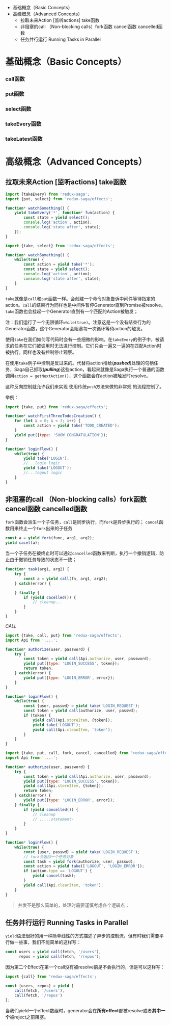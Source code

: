 <!-- MarkdownTOC -->

- 基础概念（Basic Concepts）
- 高级概念（Advanced Concepts）
    - 拉取未来Action \[监听actions\] take函数
    - 非阻塞的call （Non-blocking calls）fork函数 cancel函数 cancelled函数
    - 任务并行运行 Running Tasks in Parallel

<!-- /MarkdownTOC -->


# 基础概念（Basic Concepts）

### call函数
### put函数
### select函数

### takeEvery函数
### takeLatest函数

# 高级概念（Advanced Concepts）

## 拉取未来Action [监听actions] take函数

```javascript
import {takeEvery} from 'redux-saga';
import {put, select} from 'redux-saga/effects';

function* watchSomething() {
    yield takeEvery('*', function* fun(action) {
        const state = yield select();
        console.log('action', action);
        console.log('state after', state);
    });
}
```

```javascript
import {take, select} from 'redux-saga/effects';

function* watchSomething() {
    while(true) {
        const action = yield take('*');
        const state = yield select();
        console.log('action', action);
        console.log('state after', state);
    }
}
```

`take`就像是`call`和`put`函数一样。会创建一个命令对象告诉中间件等待指定的action。`call`的结束行为同样也是中间件暂停Generator直到Promise被resolve。`take`函数也会挂起一个Generator直到有一个匹配的Action被触发；

注：我们运行了一个无限循环`while(true)`。注意这是一个没有结束行为的Generator函数，这个Generator会阻塞每一次循环等待action的触发。

使用`take`在我们如何写代码时会有一些细微的影响。在`takeEvery`的例子中，被请求的任务在它们被调用时无法进行控制。它们只会一遍又一遍的在匹配Action时被执行。同样也没有控制停止观察。

在使用`take`例子中控制是反过来的。代替将action推给(***pushed***)处理的句柄任务，Saga自己抓取(***pulling***)这些action，看起来就像是Saga执行一个普通的函数调用`action = getNextAction()`，这个函数会在action被触发时resolve。

这种反向控制就允许我们来实现 使用传统`push`方法来做的非常规 的流程控制了。

举例：

```javascript
import {take, put} from 'redux-saga/effects';

function* watchFirstThreeTodosCreation() {
    for (let i = 0; i < 3; i++) {
        const action = yield take('TODO_CREATED');
    }
    yield put({type: 'SHOW_CONGRATULATION'});
}
```

```javascript
function* loginFlow() {
    while(true) {
        yield take('LOGIN');
        //...login logic
        yield take('LOGOUT');
        //...logout logic
    }
}
```

## 非阻塞的call （Non-blocking calls）fork函数 cancel函数 cancelled函数

`fork`函数会派生一个子任务，`call`是同步执行，而`fork`是异步执行的；
`cancel`函数用来终止一个`fork`出来的子任务

```javascript
const a = yield fork(func, arg1, arg2);
yield cacel(a);
```

当一个子任务在被终止时可以通过`cancelled`函数来判断，执行一个撤销逻辑，防止由于撤销任务导致的状态不一致；

```javascript
function* task(arg1, arg2) {
    try {
        const a = yield call(fn, arg1, arg2);
    } catch(error) {

    } finally {
        if (yield cacelled()) {
            // cleanup...
        }
    }
}
```

*CALL*

```javascript
import {take, call, put} from 'redux-saga/effects';
import Api from '....';

function* authorize(user, password) {
    try {
        const token = yield call(Api.authorize, user, password);
        yield put({type: 'LOGIN_SUCCESS', token});
        return token;
    } catch(error) {
        yield put({type: 'LOGIN_ERROR', error});
    }
}

function* loginFlow() {
    while(true) {
        const {user, passwd} = yield take('LOGIN_REQUEST');
        const token = yield call(authorize, user, passwd);
        if (token) {
            yield call(Api.storeItem, {token});
            yield take('LOGOUT');
            yield call(Api.cleanItem, 'token');
        }
    }
}

```

```javascript
import {take, put, call, fork, cancel, cancelled} from 'redux-saga/effects';
import Api from '....';

function* authorize(user, password) {
    try {
        const token = yield call(Api.authorize, user, password);
        yield put({type: 'LOGIN_SUCCESS', token});
        yield call(Api.storeItem, {token});
        return token;
    } catch(error) {
        yield put({type: 'LOGIN_ERROR', error});
    } finally {
        if (yield cancelled()) {
            // cleanup
            // .....statement·
        }
    }
}

function* loginFlow() {
    while(true) {
        const {user, passwd} = yield take('LOGIN_REQUEST');
        // fork会返回一个任务对象
        const task = yield fork(authorize, user, passwd);
        const action = yield take(['LOGOUT', 'LOGIN_ERROR']);
        if (action.type == 'LOGOUT') {
            yield cancel(task);
        }
        yield call(Api.clearItem, 'token');
    }
}
```
> 并发不是那么简单的，处理时需要谨慎考虑各个逻辑点；

## 任务并行运行 Running Tasks in Parallel

`yield`语法很好的用一种简单线性的方式描述了异步的控制流，但有时我们需要平行做一些事，我们不能简单的这样写：

```javascript
const users = yield call(fetch, '/users'),
      repos = yield call(fetch, '/repos');
```

因为第二个Effect在第一个call没有被resolve前是不会执行的，但是可以这样写：

```javascript
import {call} from 'redux-saga/effects';

const [users, repos] = yield [
    call(fetch, '/users'),
    call(fetch, '/repos')
];
```

当我们yield一个effect数组时，generator会在**所有effect**都被resolve或者**其中一个**被reject之前阻塞。
